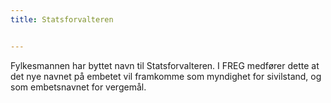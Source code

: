 ```yaml
---
title: Statsforvalteren


---
```


Fylkesmannen har byttet navn til Statsforvalteren. I FREG medfører dette at det nye navnet på embetet vil framkomme som myndighet for sivilstand, og som embetsnavnet for vergemål. 
